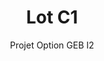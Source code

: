 ---
hero_image: poster.webp
hero_darken: true
hero_height: is-small
layout: project-geb
image: poster.webp
geb: true

title: Lot C1
subtitle: Projet Option GEB I2
description: Réalisation d'une maison dans le cadre de l'option GEB de seconde année.

scale: 1:200
file: house.rvt

tutor: 
  - label: Nicolas DUPORT
    mail: 'nicolas.duport@unilasalle.fr'
    year: 2024
  - label: Adrien BRACQ
    mail: 'adrien.bracq@unilasalle.fr'
    year: 2024

student:
  - label: Baba Aissa Mordjane
    mail: 'prenom.nom@etu.unilasalle.fr'

type: GEB

soft: Revit 2024
---